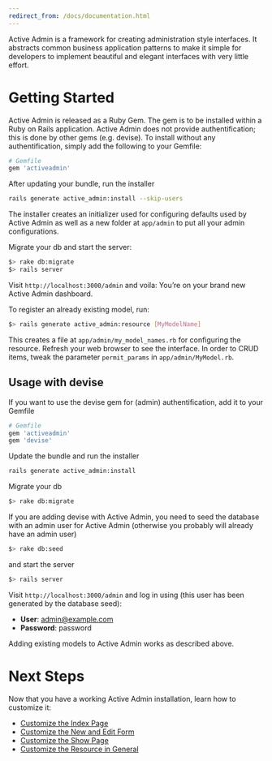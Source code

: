 ```yaml
---
redirect_from: /docs/documentation.html
---
```


Active Admin is a framework for creating administration style interfaces. It
abstracts common business application patterns to make it simple for developers
to implement beautiful and elegant interfaces with very little effort.

# Getting Started

Active Admin is released as a Ruby Gem. The gem is to be installed within a Ruby
on Rails application. Active Admin does not provide authentification; this is done 
by other gems (e.g. devise). To install without any authentification, simply 
add the following to your Gemfile:

```ruby
# Gemfile
gem 'activeadmin'
```

After updating your bundle, run the installer

```bash
rails generate active_admin:install --skip-users
```

The installer creates an initializer used for configuring defaults used by
Active Admin as well as a new folder at `app/admin` to put all your admin
configurations.

Migrate your db and start the server:

```bash
$> rake db:migrate
$> rails server
```

Visit `http://localhost:3000/admin` and voila: You&#8217;re on your brand 
new Active Admin dashboard.

To register an already existing model, run:

```bash
$> rails generate active_admin:resource [MyModelName]
```

This creates a file at `app/admin/my_model_names.rb` for configuring the
resource. Refresh your web browser to see the interface. In order to CRUD
items, tweak the parameter `permit_params` in `app/admin/MyModel.rb`.

## Usage with devise

If you want to use the devise gem for (admin) authentification, add it to
your Gemfile

```ruby
# Gemfile
gem 'activeadmin'
gem 'devise'
```

Update the bundle and run the installer

```bash
rails generate active_admin:install
```

Migrate your db

```bash
$> rake db:migrate
```

If you are adding devise with Active Admin, you need to seed the database
with an admin user for Active Admin (otherwise you probably will already
have an admin user)

```bash
$> rake db:seed
```

and start the server

```bash
$> rails server
```

Visit `http://localhost:3000/admin` and log in using (this user has been generated
by the database seed):

* __User__: admin@example.com
* __Password__: password

Adding existing models to Active Admin works as described above.


# Next Steps

Now that you have a working Active Admin installation, learn how to customize it:

* [Customize the Index Page](3-index-pages.md)
* [Customize the New and Edit Form](5-forms.md)
* [Customize the Show Page](6-show-pages.md)
* [Customize the Resource in General](2-resource-customization.md)
